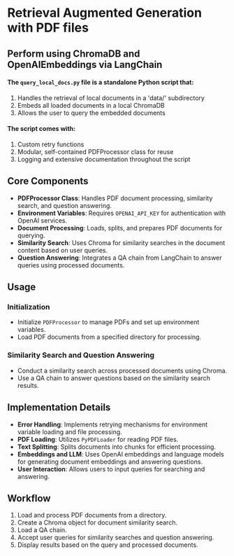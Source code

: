 # Retrieval Augmented Generation with PDF files
## Perform using ChromaDB and OpenAIEmbeddings via LangChain

#### The `query_local_docs.py` file is a standalone Python script that:
1. Handles the retrieval of local documents in a 'data/' subdirectory
2. Embeds all loaded documents in a local ChromaDB
3. Allows the user to query the embedded documents

#### The script comes with:
1. Custom retry functions
2. Modular, self-contained PDFProcessor class for reuse
3. Logging and extensive documentation throughout the script

## Core Components
- **PDFProcessor Class**: Handles PDF document processing, similarity search, and question answering.
- **Environment Variables**: Requires `OPENAI_API_KEY` for authentication with OpenAI services.
- **Document Processing**: Loads, splits, and prepares PDF documents for querying.
- **Similarity Search**: Uses Chroma for similarity searches in the document content based on user queries.
- **Question Answering**: Integrates a QA chain from LangChain to answer queries using processed documents.

## Usage

### Initialization
- Initialize `PDFProcessor` to manage PDFs and set up environment variables.
- Load PDF documents from a specified directory for processing.

### Similarity Search and Question Answering
- Conduct a similarity search across processed documents using Chroma.
- Use a QA chain to answer questions based on the similarity search results.

## Implementation Details
- **Error Handling**: Implements retrying mechanisms for environment variable loading and file processing.
- **PDF Loading**: Utilizes `PyPDFLoader` for reading PDF files.
- **Text Splitting**: Splits documents into chunks for efficient processing.
- **Embeddings and LLM**: Uses OpenAI embeddings and language models for generating document embeddings and answering questions.
- **User Interaction**: Allows users to input queries for searching and answering.

## Workflow
1. Load and process PDF documents from a directory.
2. Create a Chroma object for document similarity search.
3. Load a QA chain.
4. Accept user queries for similarity searches and question answering.
5. Display results based on the query and processed documents.